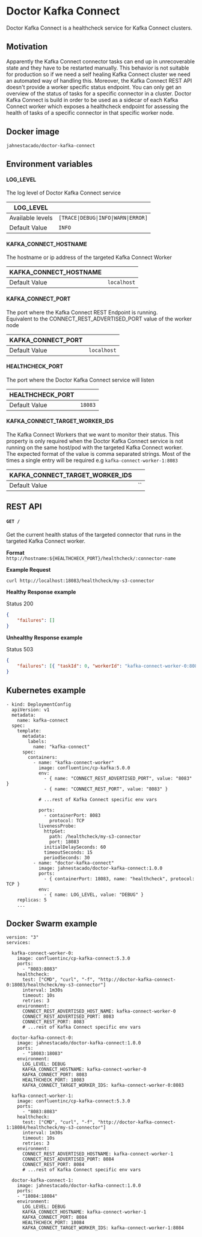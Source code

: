 # Doctor Kafka Connect

Doctor Kafka Connect is a healthcheck service for Kafka Connect clusters.

## Motivation

Apparently the Kafka Connect connector tasks can end up in unrecoverable state and they have to be restarted manually. This behavior is not suitable for production so if we need a self healing Kafka Connect cluster we need an automated way of handling this. Moreover, the Kafka Connect REST API doesn't provide a worker specific status endpoint. You can only get an overview of the status of tasks for a specific connector in a cluster. Doctor Kafka Connect is build in order to be used as a sidecar of each Kafka Connect worker which exposes a healthcheck endpoint for assessing the health of tasks of a specific connector in that specific worker node.

## Docker image

```
jahnestacado/doctor-kafka-connect
```

## Environment variables

#### LOG_LEVEL

The log level of Doctor Kafka Connect service

| LOG_LEVEL        |                                     |
| ---------------- | ----------------------------------- |
| Available levels | `[TRACE\|DEBUG\|INFO\|WARN\|ERROR]` |
| Default Value    | `INFO`                              |

#### KAFKA_CONNECT_HOSTNAME

The hostname or ip address of the targeted Kafka Connect Worker

| KAFKA_CONNECT_HOSTNAME |             |
| ---------------------- | ----------- |
| Default Value          | `localhost` |

#### KAFKA_CONNECT_PORT

The port where the Kafka Connect REST Endpoint is running.  
Equivalent to the CONNECT_REST_ADVERTISED_PORT value of the worker node

| KAFKA_CONNECT_PORT |             |
| ------------------ | ----------- |
| Default Value      | `localhost` |

#### HEALTHCHECK_PORT

The port where the Doctor Kafka Connect service will listen

| HEALTHCHECK_PORT |         |
| ---------------- | ------- |
| Default Value    | `18083` |

#### KAFKA_CONNECT_TARGET_WORKER_IDS

The Kafka Connect Workers that we want to monitor their status. This property is only required when the Doctor Kafka Connect service is not running on the same host/pod with the targeted Kafka Connect worker.  
 The expected format of the value is comma separated strings. Most of the times a single entry will be required e.g `kafka-connect-worker-1:8083`

| KAFKA_CONNECT_TARGET_WORKER_IDS |     |
| ------------------------------- | --- |
| Default Value                   | ``  |

## REST API

#### `GET /`

Get the current health status of the targeted connector that runs in the targeted Kafka Connect worker.

**Format**  
`http://hostname:${HEALTHCHECK_PORT}/healthcheck/:connector-name`

**Example Request**

```bash
curl http://localhost:18083/healthcheck/my-s3-connector
```

**Healthy Response example**

Status 200

```json
{
    "failures": []
}
```

**Unhealthy Response example**

Status 503

```json
{
    "failures": [{ "taskId": 0, "workerId": "kafka-connect-worker-0:8083" }]
}
```

## Kubernetes example

```
- kind: DeploymentConfig
  apiVersion: v1
  metadata:
    name: kafka-connect
  spec:
    template:
      metadata:
        labels:
          name: "kafka-connect"
      spec:
        containers:
          - name: "kafka-connect-worker"
            image: confluentinc/cp-kafka:5.0.0
            env:
              - { name: "CONNECT_REST_ADVERTISED_PORT", value: "8083" }
              - { name: "CONNECT_REST_PORT", value: "8083" }

            # ...rest of Kafka Connect specific env vars

            ports:
              - containerPort: 8083
                protocol: TCP
            livenessProbe:
              httpGet:
                path: /healthcheck/my-s3-connector
                port: 18083
              initialDelaySeconds: 60
              timeoutSeconds: 15
              periodSeconds: 30
          - name: "doctor-kafka-connect"
            image: jahnestacado/doctor-kafka-connect:1.0.0
            ports:
              - { containerPort: 18083, name: "healthcheck", protocol: TCP }
            env:
              - { name: LOG_LEVEL, value: "DEBUG" }
    replicas: 5
    ...
```

## Docker Swarm example

```
version: "3"
services:

  kafka-connect-worker-0:
    image: confluentinc/cp-kafka-connect:5.3.0
    ports:
      - "8083:8083"
    healthcheck:
      test: ["CMD", "curl", "-f", "http://doctor-kafka-connect-0:18083/healthcheck/my-s3-connector"]
      interval: 1m30s
      timeout: 10s
      retries: 3
    environment:
      CONNECT_REST_ADVERTISED_HOST_NAME: kafka-connect-worker-0
      CONNECT_REST_ADVERTISED_PORT: 8083
      CONNECT_REST_PORT: 8083
      # ...rest of Kafka Connect specific env vars

  doctor-kafka-connect-0:
    image: jahnestacado/doctor-kafka-connect:1.0.0
    ports:
      - "18083:18083"
    environment:
      LOG_LEVEL: DEBUG
      KAFKA_CONNECT_HOSTNAME: kafka-connect-worker-0
      KAFKA_CONNECT_PORT: 8083
      HEALTHCHECK_PORT: 18083
      KAFKA_CONNECT_TARGET_WORKER_IDS: kafka-connect-worker-0:8083

  kafka-connect-worker-1:
    image: confluentinc/cp-kafka-connect:5.3.0
    ports:
      - "8083:8083"
    healthcheck:
      test: ["CMD", "curl", "-f", "http://doctor-kafka-connect-1:18084/healthcheck/my-s3-connector"]
      interval: 1m30s
      timeout: 10s
      retries: 3
    environment:
      CONNECT_REST_ADVERTISED_HOSTNAME: kafka-connect-worker-1
      CONNECT_REST_ADVERTISED_PORT: 8084
      CONNECT_REST_PORT: 8084
      # ...rest of Kafka Connect specific env vars

  doctor-kafka-connect-1:
    image: jahnestacado/doctor-kafka-connect:1.0.0
    ports:
    - "18084:18084"
    environment:
      LOG_LEVEL: DEBUG
      KAFKA_CONNECT_HOSTNAME: kafka-connect-worker-1
      KAFKA_CONNECT_PORT: 8084
      HEALTHCHECK_PORT: 18084
      KAFKA_CONNECT_TARGET_WORKER_IDS: kafka-connect-worker-1:8084


```
